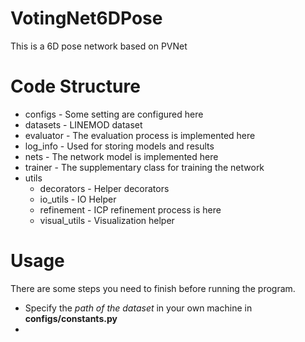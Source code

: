 # VotingNet6DPose
This is a 6D pose network based on PVNet



# Code Structure

* configs - Some setting are configured here
* datasets - LINEMOD dataset
* evaluator - The evaluation process is implemented here
* log_info - Used for storing models and results
* nets - The network model is implemented here
* trainer - The supplementary class for training the network
* utils
  * decorators - Helper decorators
  * io_utils - IO Helper
  * refinement - ICP refinement process is here
  * visual_utils - Visualization helper



# Usage

There are some steps you need to finish before running the program.

* Specify the *path of the dataset* in your own machine in **configs/constants.py**
* 

